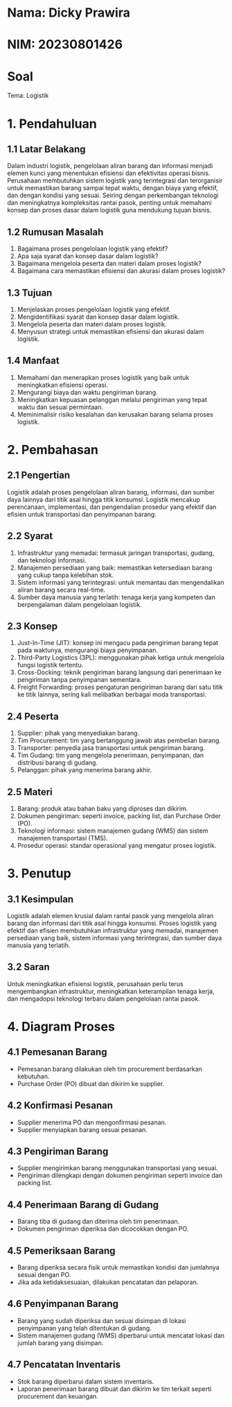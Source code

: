 # Nama: Dicky Prawira
# NIM: 20230801426

# Soal 
Tema: Logistik 

# 1. Pendahuluan 
## 1.1 Latar Belakang
Dalam industri logistik, pengelolaan aliran barang dan informasi menjadi elemen kunci yang menentukan efisiensi dan efektivitas operasi bisnis. Perusahaan membutuhkan sistem logistik yang terintegrasi dan terorganisir untuk memastikan barang sampai tepat waktu, dengan biaya yang efektif, dan dengan kondisi yang sesuai. Seiring dengan perkembangan teknologi dan meningkatnya kompleksitas rantai pasok, penting untuk memahami konsep dan proses dasar dalam logistik guna mendukung tujuan bisnis.

## 1.2 Rumusan Masalah
1. Bagaimana proses pengelolaan logistik yang efektif?
2. Apa saja syarat dan konsep dasar dalam logistik?
3. Bagaimana mengelola peserta dan materi dalam proses logistik?
4. Bagaimana cara memastikan efisiensi dan akurasi dalam proses logistik?

## 1.3 Tujuan 
1. Menjelaskan proses pengelolaan logistik yang efektif.
2. Mengidentifikasi syarat dan konsep dasar dalam logistik.
3. Mengelola peserta dan materi dalam proses logistik.
4. Menyusun strategi untuk memastikan efisiensi dan akurasi dalam logistik.

## 1.4 Manfaat
1. Memahami dan menerapkan proses logistik yang baik untuk meningkatkan efisiensi operasi.
2. Mengurangi biaya dan waktu pengiriman barang.
3. Meningkatkan kepuasan pelanggan melalui pengiriman yang tepat waktu dan sesuai permintaan.
4. Meminimalisir risiko kesalahan dan kerusakan barang selama proses logistik.

# 2. Pembahasan 
## 2.1 Pengertian
Logistik adalah proses pengelolaan aliran barang, informasi, dan sumber daya lainnya dari titik asal hingga titik konsumsi. Logistik mencakup perencanaan, implementasi, dan pengendalian prosedur yang efektif dan efisien untuk transportasi dan penyimpanan barang.

## 2.2 Syarat
1. Infrastruktur yang memadai: termasuk jaringan transportasi, gudang, dan teknologi informasi.
2. Manajemen persediaan yang baik: memastikan ketersediaan barang yang cukup tanpa kelebihan stok.
3. Sistem informasi yang terintegrasi: untuk memantau dan mengendalikan aliran barang secara real-time.
4. Sumber daya manusia yang terlatih: tenaga kerja yang kompeten dan berpengalaman dalam pengelolaan logistik.

## 2.3 Konsep 
1. Just-In-Time (JIT): konsep ini mengacu pada pengiriman barang tepat pada waktunya, mengurangi biaya penyimpanan.
2. Third-Party Logistics (3PL): menggunakan pihak ketiga untuk mengelola fungsi logistik tertentu.
3. Cross-Docking: teknik pengiriman barang langsung dari penerimaan ke pengiriman tanpa penyimpanan sementara.
4. Freight Forwarding: proses pengaturan pengiriman barang dari satu titik ke titik lainnya, sering kali melibatkan berbagai moda transportasi.

## 2.4 Peserta
1. Supplier: pihak yang menyediakan barang.
2. Tim Procurement: tim yang bertanggung jawab atas pembelian barang.
3. Transporter: penyedia jasa transportasi untuk pengiriman barang.
4. Tim Gudang: tim yang mengelola penerimaan, penyimpanan, dan distribusi barang di gudang.
5. Pelanggan: pihak yang menerima barang akhir.

## 2.5 Materi
1. Barang: produk atau bahan baku yang diproses dan dikirim.
2. Dokumen pengiriman: seperti invoice, packing list, dan Purchase Order (PO).
3. Teknologi informasi: sistem manajemen gudang (WMS) dan sistem manajemen transportasi (TMS).
4. Prosedur operasi: standar operasional yang mengatur proses logistik.

# 3. Penutup
## 3.1 Kesimpulan
Logistik adalah elemen krusial dalam rantai pasok yang mengelola aliran barang dan informasi dari titik asal hingga konsumsi. Proses logistik yang efektif dan efisien membutuhkan infrastruktur yang memadai, manajemen persediaan yang baik, sistem informasi yang terintegrasi, dan sumber daya manusia yang terlatih.

## 3.2 Saran
Untuk meningkatkan efisiensi logistik, perusahaan perlu terus mengembangkan infrastruktur, meningkatkan keterampilan tenaga kerja, dan mengadopsi teknologi terbaru dalam pengelolaan rantai pasok.
 
# 4. Diagram Proses
## 4.1 Pemesanan Barang
- Pemesanan barang dilakukan oleh tim procurement berdasarkan kebutuhan.
- Purchase Order (PO) dibuat dan dikirim ke supplier.

## 4.2 Konfirmasi Pesanan
- Supplier menerima PO dan mengonfirmasi pesanan.
- Supplier menyiapkan barang sesuai pesanan.

## 4.3 Pengiriman Barang
- Supplier mengirimkan barang menggunakan transportasi yang sesuai.
- Pengiriman dilengkapi dengan dokumen pengiriman seperti invoice dan packing list.

## 4.4 Penerimaan Barang di Gudang
- Barang tiba di gudang dan diterima oleh tim penerimaan.
- Dokumen pengiriman diperiksa dan dicocokkan dengan PO.

## 4.5 Pemeriksaan Barang
- Barang diperiksa secara fisik untuk memastikan kondisi dan jumlahnya sesuai dengan PO.
- Jika ada ketidaksesuaian, dilakukan pencatatan dan pelaporan.

## 4.6 Penyimpanan Barang
- Barang yang sudah diperiksa dan sesuai disimpan di lokasi penyimpanan yang telah ditentukan di gudang.
- Sistem manajemen gudang (WMS) diperbarui untuk mencatat lokasi dan jumlah barang yang disimpan.

## 4.7 Pencatatan Inventaris
- Stok barang diperbarui dalam sistem inventaris.
- Laporan penerimaan barang dibuat dan dikirim ke tim terkait seperti procurement dan keuangan.